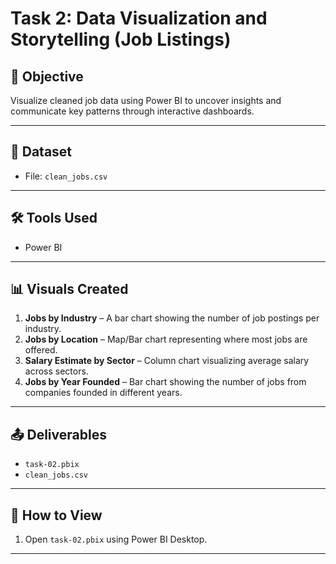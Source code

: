 # Task 2: Data Visualization and Storytelling (Job Listings)

## 📌 Objective
Visualize cleaned job data using Power BI to uncover insights and communicate key patterns through interactive dashboards.

---

## 📁 Dataset
- File: `clean_jobs.csv`

---

## 🛠 Tools Used
- Power BI

---

## 📊 Visuals Created
1. **Jobs by Industry** – A bar chart showing the number of job postings per industry.
2. **Jobs by Location** – Map/Bar chart representing where most jobs are offered.
3. **Salary Estimate by Sector** – Column chart visualizing average salary across sectors.
4. **Jobs by Year Founded** – Bar chart showing the number of jobs from companies founded in different years.

---

## 📤 Deliverables
- `task-02.pbix`
- `clean_jobs.csv`

---

## 🧾 How to View
1. Open `task-02.pbix` using Power BI Desktop.

---
